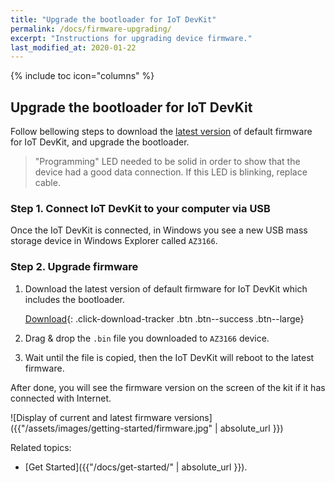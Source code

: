 ```yaml
---
title: "Upgrade the bootloader for IoT DevKit"
permalink: /docs/firmware-upgrading/
excerpt: "Instructions for upgrading device firmware."
last_modified_at: 2020-01-22
---
```


{% include toc icon="columns" %}

## Upgrade the bootloader for IoT DevKit

Follow bellowing steps to download the
[latest version](https://github.com/microsoft/devkit-sdk/releases/) of default
firmware for IoT DevKit, and upgrade the bootloader.

> "Programming" LED needed to be solid in order to show that the device had a
> good data connection. If this LED is blinking, replace cable.

### Step 1. Connect IoT DevKit to your computer via USB

Once the IoT DevKit is connected, in Windows you see a new USB mass storage
device in Windows Explorer called `AZ3166`.

### Step 2. Upgrade firmware

1. Download the latest version of default firmware for IoT DevKit which includes
   the bootloader.

    [<i class='fa fa-download'></i> Download](https://aka.ms/devkit/prod/firmware/latest){:
    .click-download-tracker .btn .btn--success .btn--large}

2. Drag & drop the `.bin` file you downloaded to `AZ3166` device.

3. Wait until the file is copied, then the IoT DevKit will reboot to the latest
   firmware.

After done, you will see the firmware version on the screen of the kit if it has
connected with Internet.

![Display of current and latest firmware versions]({{"/assets/images/getting-started/firmware.jpg" | absolute_url }})

Related topics:

-   [Get Started]({{"/docs/get-started/" | absolute_url }}).
